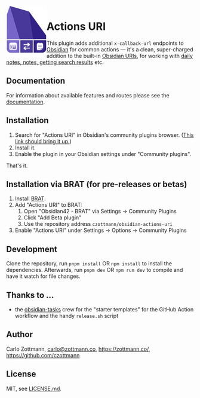 <img src="https://raw.githubusercontent.com/czottmann/obsidian-actions-uri/main/readme-assets/actions-uri-128.png" align="left" alt="Plugin logo thingie: an app icon, a two-way communications icon, a note icon">

# Actions URI

This plugin adds additional `x-callback-url` endpoints to [Obsidian](https://obsidian.md) for common actions — it's a clean, super-charged addition to the built-in [Obsidian URIs](https://help.obsidian.md/Advanced+topics/Using+obsidian+URI#Using+Obsidian+URIs), for working with [daily notes, notes, getting search results](https://czottmann.github.io/obsidian-actions-uri/routes/) etc.


## Documentation

For information about available features and routes please see the [documentation](https://czottmann.github.io/obsidian-actions-uri/).


## Installation

1. Search for "Actions URI" in Obsidian's community plugins browser. ([This link should bring it up.](https://obsidian.md/plugins?id=zottmann))
2. Install it.
3. Enable the plugin in your Obsidian settings under "Community plugins".

That's it.


## Installation via BRAT (for pre-releases or betas)

1. Install [BRAT](https://github.com/TfTHacker/obsidian42-brat).
2. Add "Actions URI" to BRAT:
    1. Open "Obsidian42 - BRAT" via Settings → Community Plugins
    2. Click "Add Beta plugin"
    3. Use the repository address `czottmann/obsidian-actions-uri`
3. Enable "Actions URI" under Settings → Options → Community Plugins


## Development

Clone the repository, run `pnpm install` OR `npm install` to install the dependencies.  Afterwards, run `pnpm dev` OR `npm run dev` to compile and have it watch for file changes.


## Thanks to …

- the [obsidian-tasks](https://github.com/obsidian-tasks-group/obsidian-tasks) crew for the "starter templates" for the GitHub Action workflow and the handy `release.sh` script


## Author

Carlo Zottmann, <carlo@zottmann.co>, https://zottmann.co/, https://github.com/czottmann


## License

MIT, see [LICENSE.md](LICENSE.md).
